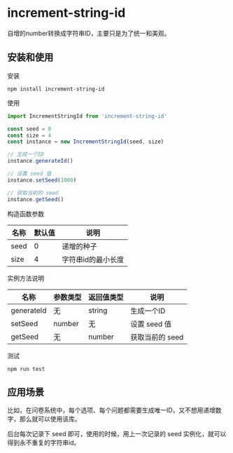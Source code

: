 # increment-string-id

自增的number转换成字符串ID，主要只是为了统一和美观。

## 安装和使用

安装
```
npm install increment-string-id
```

使用
```js
import IncrementStringId from 'increment-string-id'

const seed = 0
const size = 4
const instance = new IncrementStringId(seed, size)

// 生成一个ID
instance.generateId()

// 设置 seed 值
instance.setSeed(1000)

// 获取当前的 seed
instance.getSeed()
```

构造函数参数

|名称|默认值|说明
|-|-|-|
|seed|0|递增的种子
|size|4|字符串id的最小长度

实例方法说明

|名称|参数类型|返回值类型|说明
|-|-|-|-|
|generateId|无|string|生成一个ID
|setSeed|number|无|设置 seed 值
|getSeed|无|number|获取当前的 seed

测试

```
npm run test
```

## 应用场景

比如，在问卷系统中，每个选项、每个问题都需要生成唯一ID，又不想用递增数字，那么就可以使用该库。

后台每次记录下 seed 即可，使用的时候，用上一次记录的 seed 实例化，就可以得到永不重复的字符串id。
